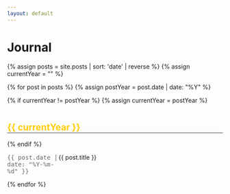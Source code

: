 ```yaml
---
layout: default
---
```


# Journal

<style>
.journal-list {
  list-style: none;
  padding: 0;
}

.year-header {
  margin-top: 2em;
  color: #ffcc00;
  border-bottom: 1px solid #444;
}

.journal-entry {
  margin: 1em 0;
  display: flex;
  align-items: baseline;
}

.entry-date {
  flex: 0 0 120px;
  color: #666;
  font-family: monospace;
}

.entry-title {
  flex: 1;
}

.entry-title a {

  text-decoration: none;
}

.entry-title a:hover {
  color: #ffcc00;
}

</style>

{% assign posts = site.posts | sort: 'date' | reverse %}
{% assign currentYear = "" %}

<ul class="journal-list">
{% for post in posts %}
  {% assign postYear = post.date | date: "%Y" %}

  {% if currentYear != postYear %}
    {% assign currentYear = postYear %}
    <h2 class="year-header">{{ currentYear }}</h2>
  {% endif %}

  <li class="journal-entry">
    <span class="entry-date">{{ post.date | date: "%Y-%m-%d" }}</span>
    <span class="entry-title"><a href="{{ site.baseurl }}{{ post.url }}">{{ post.title }}</a></span>
  </li>
{% endfor %}
</ul>

